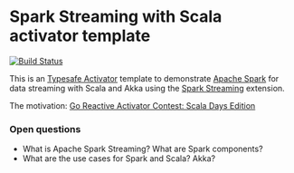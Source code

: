 Spark Streaming with Scala activator template
=============================================

[![Build Status](https://travis-ci.org/jaceklaskowski/spark-activator.svg?branch=master)](https://travis-ci.org/jaceklaskowski/spark-activator)

This is an [Typesafe Activator](http://typesafe.com/platform/getstarted) template to demonstrate [Apache Spark](http://spark.apache.org) for data streaming with Scala and Akka using the [Spark Streaming](http://spark.apache.org/docs/latest/streaming-programming-guide.html) extension.

The motivation: [Go Reactive Activator Contest: Scala Days Edition](http://typesafe.com/blog/go-reactive-activator-contest-scala-days-edition)

### Open questions
* What is Apache Spark Streaming? What are Spark components?
* What are the use cases for Spark and Scala? Akka?